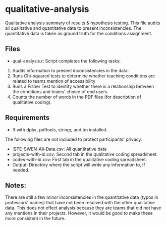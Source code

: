 # qualitative-analysis
Qualitative analysis summary of results &amp; hypothesis testing. This file audits all qualitative and quantitative data to present inconsistencies. The quantitative data is taken as ground truth for the conditions assignment.

## Files
* qual-analysis.r: Script completes the following tasks:
1. Audits information to present inconsistencies in the data.
2. Runs Chi-squared tests to determine whether teaching conditions are related to teams mention of accessibility
3. Runs a Fisher Test to identify whether there is a relationship between the conditions and teams' choice of end users.
3. Counts the number of words in the PDF files (for description of qualitative coding).

## Requirements
* R with dplyr, pdftools, stringr, and tm installed.

The following files are not included to protect participants' privacy.
* ISTE-SWEN-All-Data.csv: All quantitative data
* projects-with-id.csv: Second tab in the qualitative coding spreadsheet.
* codes-with-id.csv: First tab in the qualitative coding spreadsheet.
* Output: Directory where the script will write any information to, if needed.

## Notes:
There are still a few minor inconsistencies in the quantitative data (typos in professors' names) that have not been resolved with the other qualitative data. This does not effect analysis because they are teams that did not have any mentions in their projects. However, it would be good to make these more consistent in the future.
